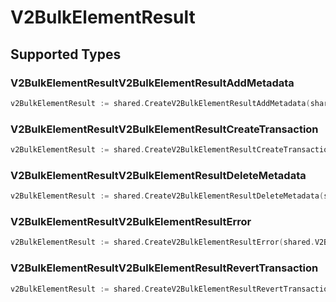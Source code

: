 # V2BulkElementResult


## Supported Types

### V2BulkElementResultV2BulkElementResultAddMetadata

```go
v2BulkElementResult := shared.CreateV2BulkElementResultAddMetadata(shared.V2BulkElementResultV2BulkElementResultAddMetadata{/* values here */})
```

### V2BulkElementResultV2BulkElementResultCreateTransaction

```go
v2BulkElementResult := shared.CreateV2BulkElementResultCreateTransaction(shared.V2BulkElementResultV2BulkElementResultCreateTransaction{/* values here */})
```

### V2BulkElementResultV2BulkElementResultDeleteMetadata

```go
v2BulkElementResult := shared.CreateV2BulkElementResultDeleteMetadata(shared.V2BulkElementResultV2BulkElementResultDeleteMetadata{/* values here */})
```

### V2BulkElementResultV2BulkElementResultError

```go
v2BulkElementResult := shared.CreateV2BulkElementResultError(shared.V2BulkElementResultV2BulkElementResultError{/* values here */})
```

### V2BulkElementResultV2BulkElementResultRevertTransaction

```go
v2BulkElementResult := shared.CreateV2BulkElementResultRevertTransaction(shared.V2BulkElementResultV2BulkElementResultRevertTransaction{/* values here */})
```

